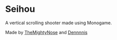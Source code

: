 # Seihou
A vertical scrolling shooter made using Monogame.

Made by [TheMightyNose](https://github.com/TheMightyNose) and [Dennnnis](https://github.com/Dennnnis)
